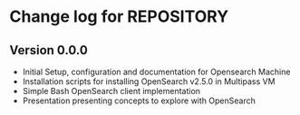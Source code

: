 # Change log for REPOSITORY

## Version 0.0.0

* Initial Setup, configuration and documentation for Opensearch Machine
* Installation scripts for installing OpenSearch v2.5.0 in Multipass VM
* Simple Bash OpenSearch client implementation
* Presentation presenting concepts to explore with OpenSearch

